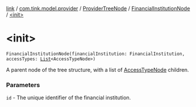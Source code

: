 [link](../../../index.md) / [com.tink.model.provider](../../index.md) / [ProviderTreeNode](../index.md) / [FinancialInstitutionNode](index.md) / [&lt;init&gt;](./-init-.md)

# &lt;init&gt;

`FinancialInstitutionNode(financialInstitution: FinancialInstitution, accessTypes: `[`List`](https://kotlinlang.org/api/latest/jvm/stdlib/kotlin.collections/-list/index.html)`<AccessTypeNode>)`

A parent node of the tree structure, with a list of [AccessTypeNode](../-access-type-node/index.md) children.

### Parameters

`id` - The unique identifier of the financial institution.